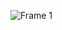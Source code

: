 ![Frame 1](https://github.com/vitallios/TestProject__Metador/assets/61820576/0655a1e4-620f-4ee3-9d0a-f0e737e17efa)
